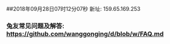 ##2018年09月28日07时12分07秒 新址: 159.65.169.253
### 兔友常见问题及解答: https://github.com/wanggonging/d/blob/w/FAQ.md
